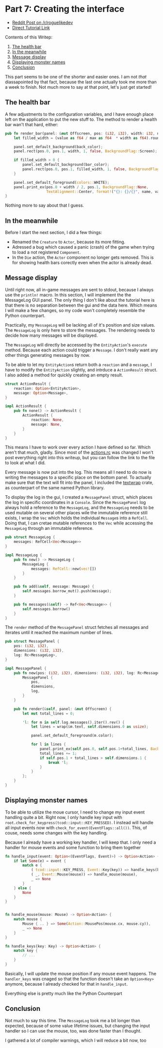 # Part 7:  Creating the interface

- [Reddit Post on /r/roguelikedev](https://www.reddit.com/r/roguelikedev/comments/8xlo9k/roguelikedev_does_the_complete_roguelike_tutorial/)
- [Direct Tutorial Link](http://rogueliketutorials.com/libtcod/7)

Contents of this Writep:  

1. [The health bar](#the-health-bar)
2. [In the meanwhile](#in-the-meanwhile)
3. [Message display](#message-display)
4. [Displaying monster names](#displaying-monster-names)
5. [Conclusion](#conclusion)

This part seems to be one of the shorter and easier ones. I am not _that_ diassapointed by that fact, because the last 
one actually took me more than a week to finish. Not much more to say at that point, let's just get started!

## The health bar

A few adjustments to the configuration variables, and I have enough place left on the application to put the new stuff to. 
The method to render a health bar wan't that hard, either:

```rust
pub fn render_bar(panel: &mut Offscreen, pos: (i32, i32), width: i32, name: &str, value: i32, max: i32, bar_color: Color, back_color: Color) {
    let filled_width = (value as f64 / max as f64  * width as f64).round() as i32;

    panel.set_default_background(back_color);
    panel.rect(pos.0, pos.1, width, 1, false, BackgroundFlag::Screen);

    if filled_width > 0 {
        panel.set_default_background(bar_color);
        panel.rect(pos.0, pos.1, filled_width, 1, false, BackgroundFlag::Screen)
    }

    panel.set_default_foreground(colors::WHITE);
    panel.print_ex(pos.0 + width / 2, pos.1, BackgroundFlag::None,
                   TextAlignment::Center, format!("{}: {}/{}", name, value, max));
}
```

Nothing more to say about that I guess.

## In the meanwhile

Before I start the next section, I did a few things:

- Renamed the `Creature` to `Actor`, because its more fitting.
- Adressed a bug which caused a panic (crash) of the game when trying to load a not registered `Component`.
- In the `Die` action, the `Actor` component no longer gets removed. This is for showing health bars corectly even when 
the actor is already dead. 

## Message display

Until right now, all in-game messages are sent to stdout, because I always use the `println!` macro. In this section,
I will implement the the MessageLog GUI panel. The only thing I don't like about the tutorial here is that there
is no separation between the gui and the data here. Which means I will make a few changes, so my code won't completely 
resemble the Python counterpart. 

Practically, my `MessageLog` will be lacking all of it's position and size values. The `MessageLog` is only here to 
store the messages. The rendering needs to decide how many messages will be displayed.

The `MessageLog` will directly be accessed by the `EntityAction`'s `execute` method. Because each action could
trigger a `Message`. I don't really want any other things generating messages by now.

To be able to let my `EntityAction`s return both a `reaction` and a `message`, I have to modify the `EntityAction` 
slightly, and intrduce a `ActionResult` struct. I also added a method for quickly creating an empty result.

```rust
struct ActionResult {
    reaction: Option<EntityAction>,
    message: Option<Message>,
}

impl ActionResult {
    pub fn none() -> ActionResult {
        ActionResult {
            reaction: None,
            message: None,
        }
    }    
}
```

This means I have to work over every action I have defined so far. Which aren't that much, gladly. Since most of the
[actions.rc](src/ecs/action.rs) was changed I won't post everything right into this writeup, but you can follow
the link to the file to look at what I did.

Every message is now put into the log. This means all I need to do now is writing the messages to a specific place
on the bottom panel. To actually make sure that the text will fit into the panel, I included the 
[textwrap](https://github.com/mgeisler/textwrap) crate, as counterpart of the same named Python library.

To display the log in the gui, I created a `MessagePanel` struct, which places the log in specific coordinates in
a `Console`. Since the `MessagePanel` log always hold a reference to the `MessageLog`, and the `MessageLog` needs to
be used mutable on several other places wile the immutable reference still exists, I wrap the `Vec` which holds 
the individual `Message`s into a `RefCell`. Doing that, I can cretae mutable references to the `Vec` while accessing
the `MessageLog` through an immutable reference.

```rust
pub struct MessageLog {
    messages: RefCell<Vec<Message>>
}

impl MessageLog {
    pub fn new() -> MessageLog {
        MessageLog {
            messages: RefCell::new(vec![])
        }
    }

    pub fn add(&self, message: Message) {
        self.messages.borrow_mut().push(message);
    }

    pub fn messages(&self) -> Ref<Vec<Message>> {
        self.messages.borrow()
    }
}
```

The `render` method of the `MessagePanel` struct fetches all messages and iterates until it reached the maximum number
of lines.

```rust
pub struct MessagePanel {
    pos: (i32, i32),
    dimensions: (i32, i32),
    log: Rc<MessageLog>,
}

impl MessagePanel {
    pub fn new(pos: (i32, i32), dimensions: (i32, i32), log: Rc<MessageLog>) -> MessagePanel {
        MessagePanel {
            pos,
            dimensions,
            log,
        }
    }

    pub fn render(&self, panel: &mut Offscreen) {
        let mut total_lines = 0;

        'l: for m in self.log.messages().iter().rev() {
            let lines = wrap(&m.text, self.dimensions.0 as usize);

            panel.set_default_foreground(m.color);

            for l in lines {
                panel.print_ex(self.pos.0, self.pos.1+total_lines, BackgroundFlag::None, TextAlignment::Left, l.to_string());
                total_lines += 1;
                if self.pos.1 + total_lines > self.dimensions.1 {
                    break 'l;
                }
            }
        };
    }
}
```

## Displaying monster names

To be able to utilize the moue cursor, I need to change my input event handling quite a bit. Right now, I only handle
key input with `root.check_for_keypress(tcod::input::KEY_PRESSED)`. I instead will handle all input events now with
`check_for_event(EventFlags::all())`. This, of couse, needs some changes with the key handling. 

Because I already have a working key handler, I will keep that. I only need a handler for mouse events and some 
function to bring them together

```rust
fn handle_input(event: Option<(EventFlags, Event)>) -> Option<Action> {
    if let Some(e) = event {
        match e {
            ( tcod::input::KEY_PRESS, Event::Key(key)) => handle_keys(key),
            ( _, Event::Mouse(mouse)) => handle_mouse(mouse),
            _ => None
        }
    } else {
        None
    }
}


fn handle_mouse(mouse: Mouse) -> Option<Action> {
    match mouse {
        Mouse { .. } => Some(Action::MousePos(mouse.cx, mouse.cy)),
        _ => None
    }
}

fn handle_keys(key: Key) -> Option<Action> {
    match key {
        // ...
    }
}
```

Basically, I will update the mouse position if any mouse event happens. The `handler_keys` was cnaged so that the function
doesn't take an `Option<Key>` anymore, because I already checked for that in `handle_input`.

Everything else is pretty much like the Python Counterpart

## Conclusion

Not much to say this time. The `MessageLog` took me a bit longer than expected, because of some value lifetime issues, but
changing the input handler so I can use the mouse, too, was done faster than I thought.

I gathered a lot of compiler warnings, which I will reduce a bit now, too